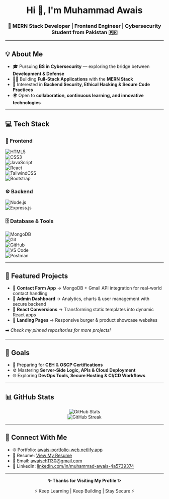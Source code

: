 <h1 align="center">Hi 👋, I'm Muhammad Awais</h1>
<h3 align="center">🚀 MERN Stack Developer | Frontend Engineer | Cybersecurity Student from Pakistan 🇵🇰</h3>

---

## 💡 About Me  

- 🎓 Pursuing **BS in Cybersecurity** — exploring the bridge between **Development & Defense**  
- 👨‍💻 Building **Full-Stack Applications** with the **MERN Stack**  
- 🔐 Interested in **Backend Security, Ethical Hacking & Secure Code Practices**  
- 🌍 Open to **collaboration, continuous learning, and innovative technologies**  

---

## 💻 Tech Stack  

### 🎨 Frontend  
![HTML5](https://img.shields.io/badge/HTML5-E34F26?logo=html5&logoColor=white&style=for-the-badge)  
![CSS3](https://img.shields.io/badge/CSS3-1572B6?logo=css3&logoColor=white&style=for-the-badge)  
![JavaScript](https://img.shields.io/badge/JavaScript-F7DF1E?logo=javascript&logoColor=black&style=for-the-badge)  
![React](https://img.shields.io/badge/React-61DAFB?logo=react&logoColor=black&style=for-the-badge)  
![TailwindCSS](https://img.shields.io/badge/TailwindCSS-06B6D4?logo=tailwind-css&logoColor=white&style=for-the-badge)  
![Bootstrap](https://img.shields.io/badge/Bootstrap-7952B3?logo=bootstrap&logoColor=white&style=for-the-badge)  

### ⚙️ Backend  
![Node.js](https://img.shields.io/badge/Node.js-339933?logo=node.js&logoColor=white&style=for-the-badge)  
![Express.js](https://img.shields.io/badge/Express.js-000000?logo=express&logoColor=white&style=for-the-badge)  

### 🗄️ Database & Tools  
![MongoDB](https://img.shields.io/badge/MongoDB-47A248?logo=mongodb&logoColor=white&style=for-the-badge)  
![Git](https://img.shields.io/badge/Git-F05032?logo=git&logoColor=white&style=for-the-badge)  
![GitHub](https://img.shields.io/badge/GitHub-181717?logo=github&logoColor=white&style=for-the-badge)  
![VS Code](https://img.shields.io/badge/VSCode-007ACC?logo=visual-studio-code&logoColor=white&style=for-the-badge)  
![Postman](https://img.shields.io/badge/Postman-FF6C37?logo=postman&logoColor=white&style=for-the-badge)  

---

## 📂 Featured Projects  

- 🔹 **Contact Form App** → MongoDB + Gmail API integration for real-world contact handling  
- 🔹 **Admin Dashboard** → Analytics, charts & user management with secure backend  
- 🔹 **React Conversions** → Transforming static templates into dynamic React apps  
- 🔹 **Landing Pages** → Responsive burger & product showcase websites  

➡️ *Check my pinned repositories for more projects!*  

---

## 🎯 Goals  

- 🧠 Preparing for **CEH** & **OSCP Certifications**  
- ⚙️ Mastering **Server-Side Logic, APIs & Cloud Deployment**  
- 🌐 Exploring **DevOps Tools, Secure Hosting & CI/CD Workflows**  

---

## 📊 GitHub Stats  

<p align="center">
  <img src="https://github-readme-stats.vercel.app/api?username=Muhammad-Awais123&show_icons=true&theme=radical" alt="GitHub Stats" />
  <br/>
  <img src="https://github-readme-streak-stats.herokuapp.com?user=Muhammad-Awais123&theme=radical" alt="GitHub Streak" />
</p>

---

## 🤝 Connect With Me  

- 🌐 Portfolio: [awais-portfolio-web.netlify.app](https://awais-portfolio-web.netlify.app)  
- 📄 Resume: [View My Resume](https://drive.google.com/file/d/1grOpV1slxhaB_6JL8NuAveLZzodKsh9S/view?usp=drivesdk)  
- 💬 Email: [awaisch1130@gmail.com](mailto:awaisch1130@gmail.com)  
- 🔗 LinkedIn: [linkedin.com/in/muhammad-awais-4a5739374](https://www.linkedin.com/in/muhammad-awais-4a5739374)  

---

<p align="center"><b>✨ Thanks for Visiting My Profile ✨</b></p>
<p align="center">⚡ Keep Learning | Keep Building | Stay Secure ⚡</p>
